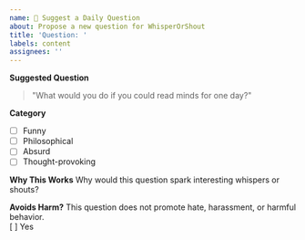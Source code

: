 ```yaml
---
name: 💬 Suggest a Daily Question
about: Propose a new question for WhisperOrShout
title: 'Question: '
labels: content
assignees: ''
---
```


**Suggested Question**
> "What would you do if you could read minds for one day?"

**Category**
- [ ] Funny
- [ ] Philosophical
- [ ] Absurd
- [ ] Thought-provoking

**Why This Works**
Why would this question spark interesting whispers or shouts?

**Avoids Harm?**
This question does not promote hate, harassment, or harmful behavior.  
[ ] Yes